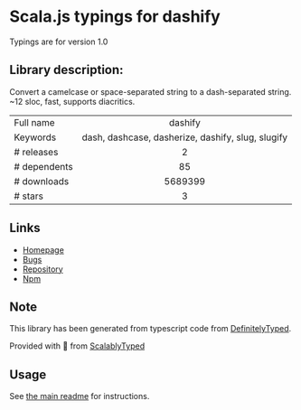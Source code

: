 
# Scala.js typings for dashify

Typings are for version 1.0

## Library description:
Convert a camelcase or space-separated string to a dash-separated string. ~12 sloc, fast, supports diacritics.

|                    |                 |
| ------------------ | :-------------: |
| Full name          | dashify |
| Keywords           | dash, dashcase, dasherize, dashify, slug, slugify |
| # releases         | 2 |
| # dependents       | 85 |
| # downloads        | 5689399 |
| # stars            | 3 |

## Links
- [Homepage](https://github.com/jonschlinkert/dashify)
- [Bugs](https://github.com/jonschlinkert/dashify/issues)
- [Repository](https://github.com/jonschlinkert/dashify)
- [Npm](https://www.npmjs.com/package/dashify)
    


## Note
This library has been generated from typescript code from [DefinitelyTyped](https://definitelytyped.org).

Provided with :purple_heart: from [ScalablyTyped](https://github.com/oyvindberg/ScalablyTyped)

## Usage
See [the main readme](../../readme.md) for instructions.


